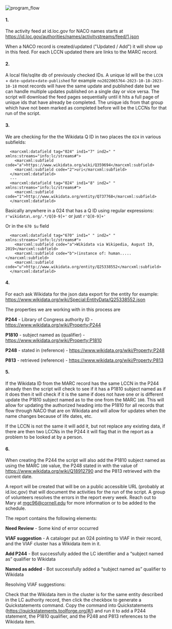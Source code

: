 ![program_flow](./diagrams/program_flow.svg)

#### 1.

The activity feed at id.loc.gov for NACO names starts at https://id.loc.gov/authorities/names/activitystreams/feed/1.json

When a NACO record is created/updated ("Updated / Add") it will show up in this feed. For each LCCN updated there are links to the MARC record.

#### 2.

A local file/sqlite db of previously checked IDs. A unique Id will be the `LCCN` + `date-update`+`date-published` for example `no2022065764-2023-10-18-2023-10-18` most records will have the same update and published date but we can handle multiple updates published on a single day or vice versa. The script will download the feed pages sequentially until it hits a full page of unique ids that have already be completed. The unique ids from that group which have not been marked as completed before will be the LCCNs for that run of the script.

#### 3.

We are checking for the the Wikidata Q ID in two places the `024` in various subfields:

```
  <marcxml:datafield tag="024" ind1="7" ind2=" " xmlns:streams="info:lc/streams#">
    <marcxml:subfield code="a">https://www.wikidata.org/wiki/Q359694</marcxml:subfield>
    <marcxml:subfield code="2">uri</marcxml:subfield>
  </marcxml:datafield>
  ---
  <marcxml:datafield tag="024" ind1="8" ind2=" " xmlns:streams="info:lc/streams#">
    <marcxml:subfield code="1">http://www.wikidata.org/entity/Q737768</marcxml:subfield>
  </marcxml:datafield>
```

Basically anywhere in a 024 that has a Q ID using regular expressions:  `r'wikidata\.org/.*/Q[0-9]+'` or just `r'Q[0-9]+'`

Or in the `670 $u` field

```
  <marcxml:datafield tag="670" ind1=" " ind2=" " xmlns:streams="info:lc/streams#">
    <marcxml:subfield code="a">Wikidata via Wikipedia, August 19, 2019</marcxml:subfield>
    <marcxml:subfield code="b">(instance of: human.....</marcxml:subfield>
    <marcxml:subfield code="u">http://www.wikidata.org/entity/Q25338552</marcxml:subfield>
  </marcxml:datafield>
```



#### 4.

For each ask Wikidata for the json data export for the entity for example: https://www.wikidata.org/wiki/Special:EntityData/Q25338552.json

The properties we are working with in this process are 

**P244** - Library of Congress authority ID - https://www.wikidata.org/wiki/Property:P244

**P1810** - subject named as (qualifier) - https://www.wikidata.org/wiki/Property:P1810

**P248** - stated in (reference) - https://www.wikidata.org/wiki/Property:P248

**P813** - retrieved (reference) - https://www.wikidata.org/wiki/Property:P813

#### 5.

If the Wikidata ID from the MARC record has the same LCCN in the P244 already then the script will check to see if it has a P1810 subject named as if it does then it will check if it is the same if does not have one or is different update the P1810 subject named as to the one from the MARC `100`. This will allow for updating the authorized heading into the P1810 for all records that flow through NACO that are on Wikidata and will allow for updates when the name changes because of life dates, etc.

If the LCCN is not the same it will add it, but not replace any existing data, if there are then two LCCNs in the P244 it will flag that in the report as a problem to be looked at by a person.

#### 6.

When creating the P244 the script will also add the P1810 subject named as using the MARC `100` value, the P248 stated in with the value of https://www.wikidata.org/wiki/Q18912790 and the P813 retrieved with the current date.

A report will be created that will be on a public accessible URL (probably at id.loc.gov) that will document the activities for the run of the script. A group of volunteers resolves the errors in the report every week. Reach out to Mary at mgc96@cornell.edu for more information or to be added to the schedule.

The report contains the following elements:

**Need Review** - Some kind of error occurred

**VIAF suggestion** - A cataloger put an 024 pointing to VIAF in their record, and the VIAF cluster has a Wikidata item in it. 

**Add P244** - Bot successfully added the LC identifier and a “subject named as” qualifier to Wikidata

**Named as added** - Bot successfully added a “subject named as” qualifier to Wikidata

Resolving VIAF suggestions:

Check that the Wikidata item in the cluster is for the same entity described in the LC authority record, then click the checkbox to generate a Quickstatements command. Copy the command into Quickstatements (https://quickstatements.toolforge.org/#/) and run it to add a P244 statement, the P1810 qualifier, and the P248 and P813 references to the Wikidata item.
